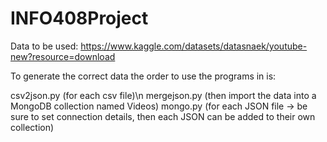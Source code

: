 # INFO408Project

Data to be used: https://www.kaggle.com/datasets/datasnaek/youtube-new?resource=download

To generate the correct data the order to use the programs in is:

csv2json.py (for each csv file)\\n
mergejson.py (then import the data into a MongoDB collection named Videos)
mongo.py (for each JSON file -> be sure to set connection details, then each JSON can be added to their own collection)
